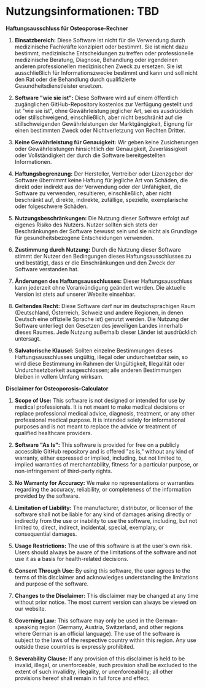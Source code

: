 # Nutzungsinformationen: TBD

**Haftungsausschluss für Osteoporose-Rechner**

1. **Einsatzbereich:** Diese Software ist nicht für die Verwendung durch medizinische Fachkräfte konzipiert oder bestimmt. Sie ist nicht dazu bestimmt, medizinische Entscheidungen zu treffen oder professionelle medizinische Beratung, Diagnose, Behandlung oder irgendeinen anderen professionellen medizinischen Zweck zu ersetzen. Sie ist ausschließlich für Informationszwecke bestimmt und kann und soll nicht den Rat oder die Behandlung durch qualifizierte Gesundheitsdienstleister ersetzen.

3. **Software "wie sie ist":** Diese Software wird auf einem öffentlich zugänglichen GitHub-Repository kostenlos zur Verfügung gestellt und ist "wie sie ist", ohne Gewährleistung jeglicher Art, sei es ausdrücklich oder stillschweigend, einschließlich, aber nicht beschränkt auf die stillschweigenden Gewährleistungen der Marktgängigkeit, Eignung für einen bestimmten Zweck oder Nichtverletzung von Rechten Dritter.

4. **Keine Gewährleistung für Genauigkeit:** Wir geben keine Zusicherungen oder Gewährleistungen hinsichtlich der Genauigkeit, Zuverlässigkeit oder Vollständigkeit der durch die Software bereitgestellten Informationen.

5. **Haftungsbegrenzung:** Der Hersteller, Vertreiber oder Lizenzgeber der Software übernimmt keine Haftung für jegliche Art von Schäden, die direkt oder indirekt aus der Verwendung oder der Unfähigkeit, die Software zu verwenden, resultieren, einschließlich, aber nicht beschränkt auf, direkte, indirekte, zufällige, spezielle, exemplarische oder folgeschwere Schäden.

6. **Nutzungsbeschränkungen:** Die Nutzung dieser Software erfolgt auf eigenes Risiko des Nutzers. Nutzer sollten sich stets der Beschränkungen der Software bewusst sein und sie nicht als Grundlage für gesundheitsbezogene Entscheidungen verwenden.

7. **Zustimmung durch Nutzung:** Durch die Nutzung dieser Software stimmt der Nutzer den Bedingungen dieses Haftungsausschlusses zu und bestätigt, dass er die Einschränkungen und den Zweck der Software verstanden hat.

8. **Änderungen des Haftungsausschlusses:** Dieser Haftungsausschluss kann jederzeit ohne Vorankündigung geändert werden. Die aktuelle Version ist stets auf unserer Website einsehbar.

9. **Geltendes Recht:** Diese Software darf nur im deutschsprachigen Raum (Deutschland, Österreich, Schweiz und andere Regionen, in denen Deutsch eine offizielle Sprache ist) genutzt werden. Die Nutzung der Software unterliegt den Gesetzen des jeweiligen Landes innerhalb dieses Raumes. Jede Nutzung außerhalb dieser Länder ist ausdrücklich untersagt.

10. **Salvatorische Klausel:** Sollten einzelne Bestimmungen dieses Haftungsausschlusses ungültig, illegal oder undurchsetzbar sein, so wird diese Bestimmung im Rahmen der Ungültigkeit, Illegalität oder Undurchsetzbarkeit ausgeschlossen; alle anderen Bestimmungen bleiben in vollem Umfang wirksam.


**Disclaimer for Osteoporosis-Calculator**

1. **Scope of Use:** This software is not designed or intended for use by medical professionals. It is not meant to make medical decisions or replace professional medical advice, diagnosis, treatment, or any other professional medical purpose. It is intended solely for informational purposes and is not meant to replace the advice or treatment of qualified healthcare providers.

3. **Software "As Is":** This software is provided for free on a publicly accessible GitHub repository and is offered "as is," without any kind of warranty, either expressed or implied, including, but not limited to, implied warranties of merchantability, fitness for a particular purpose, or non-infringement of third-party rights.

4. **No Warranty for Accuracy:** We make no representations or warranties regarding the accuracy, reliability, or completeness of the information provided by the software.

5. **Limitation of Liability:** The manufacturer, distributor, or licensor of the software shall not be liable for any kind of damages arising directly or indirectly from the use or inability to use the software, including, but not limited to, direct, indirect, incidental, special, exemplary, or consequential damages.

6. **Usage Restrictions:** The use of this software is at the user's own risk. Users should always be aware of the limitations of the software and not use it as a basis for health-related decisions.

7. **Consent Through Use:** By using this software, the user agrees to the terms of this disclaimer and acknowledges understanding the limitations and purpose of the software.

8. **Changes to the Disclaimer:** This disclaimer may be changed at any time without prior notice. The most current version can always be viewed on our website.

9. **Governing Law:** This software may only be used in the German-speaking region (Germany, Austria, Switzerland, and other regions where German is an official language). The use of the software is subject to the laws of the respective country within this region. Any use outside these countries is expressly prohibited.

10. **Severability Clause:** If any provision of this disclaimer is held to be invalid, illegal, or unenforceable, such provision shall be excluded to the extent of such invalidity, illegality, or unenforceability; all other provisions hereof shall remain in full force and effect.

